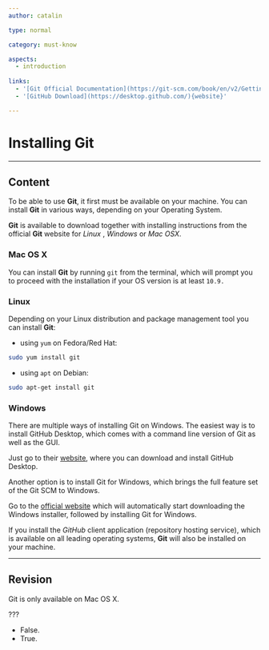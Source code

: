 ```yaml
---
author: catalin

type: normal

category: must-know

aspects:
  - introduction
  
links:
  - '[Git Official Documentation](https://git-scm.com/book/en/v2/Getting-Started-Installing-Git){website}'
  - '[GitHub Download](https://desktop.github.com/){website}'

---
```


# Installing Git

---
## Content

To be able to use **Git**, it first must be available on your machine. You can install **Git** in various ways, depending on your Operating System.

**Git** is available to download together with installing instructions from the official **Git** website for *Linux* , *Windows* or *Mac OSX*.

### Mac OS X

You can install **Git** by running `git` from the terminal, which will prompt you to proceed with the installation if your OS version is at least `10.9.`

### Linux

Depending on your Linux distribution and package management tool you can install **Git**:
- using `yum` on Fedora/Red Hat:

```bash
sudo yum install git
```

- using `apt` on Debian:

```bash
sudo apt-get install git
```

### Windows

There are multiple ways of installing Git on Windows. The easiest way is to install GitHub Desktop, which comes with a command line version of Git as well as the GUI. 

Just go to their [website](https://desktop.github.com/), where you can download and install GitHub Desktop.

Another option is to install Git for Windows, which brings the full feature set of the Git SCM to Windows. 

Go to the [official website](https://git-scm.com/download/win) which will automatically start downloading the Windows installer, followed by installing Git for Windows.

If you install the *GitHub* client application (repository hosting service), which is available on all leading operating systems, **Git** will also be installed on your machine.

---
## Revision

Git is only available on Mac OS X.

???

* False.
* True.